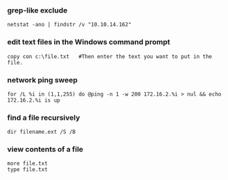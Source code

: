 ### grep-like exclude

`netstat -ano | findstr /v "10.10.14.162"`

### edit text files in the Windows command prompt

`copy con c:\file.txt  
#Then enter the text you want to put in the file.`

### network ping sweep
`for /L %i in (1,1,255) do @ping -n 1 -w 200 172.16.2.%i > nul && echo 172.16.2.%i is up`

### find a file recursively
`dir filename.ext /S /B`

### view contents of a file
```dos
more file.txt
type file.txt
```
